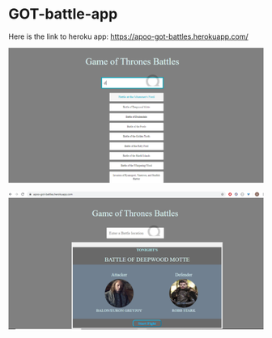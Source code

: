 # GOT-battle-app

Here is the link to heroku app: https://apoo-got-battles.herokuapp.com/

![Alt text](autocomplete.screenshot.png)

![Alt text](result-screenshot.png)
